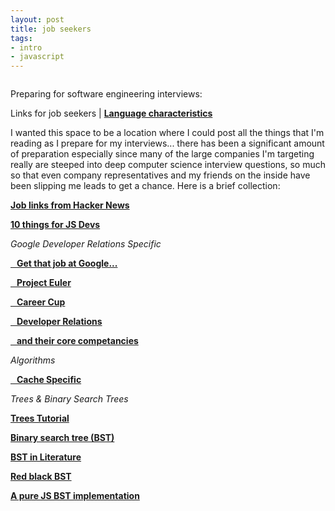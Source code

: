 ```yaml
---
layout: post
title: job seekers
tags:
- intro
- javascript
---
```


<img src="imposter.jpg" alt="">

Preparing for software engineering interviews:

Links for job seekers | **[Language characteristics](/languages "Qualatative Language Characteristics")**

I wanted this space to be a location where I could post all the things that I'm reading as I prepare for my interviews... there has been a significant amount of preparation especially since many of the large companies I'm targeting really are steeped into deep computer science interview questions, so much so that even company representatives and my friends on the inside have been slipping me leads to get a chance. Here is a brief collection:

**<a href="https://news.ycombinator.com/item?id=10492086" target="_blank">Job links from Hacker News</a>**

**<a href="https://medium.com/javascript-scene/10-interview-questions-every-javascript-developer-should-know-6fa6bdf5ad95#.sb8fvdn5t" target="_blank">10 things for JS Devs</a>**

*Google Developer Relations Specific*

**<a href="http://steve-yegge.blogspot.com/2008/03/get-that-job-at-google.html" target="_blank"> &nbsp;&nbsp; Get that job at Google...</a>**

**<a href="https://projecteuler.net/" target="_blank">&nbsp;&nbsp; Project Euler</a>**

**<a href="http://www.careercup.com" target="_blank">&nbsp;&nbsp; Career Cup</a>**

**<a href="https://medium.com/google-developers/why-do-we-pay-these-people-anyway-d7ed706d6d55" target="_blank">&nbsp;&nbsp; Developer Relations</a>**

**<a href="https://medium.com/google-developers/the-core-competencies-of-developer-relations-f3e1c04c0f5b" target="blank">&nbsp;&nbsp; and their core competancies</a>**

*Algorithms*

**<a href="https://en.wikipedia.org/wiki/Cache_algorithms" target="blank">&nbsp;&nbsp; Cache Specific</a>**

*Trees & Binary Search Trees*

**<a href="http://code.tutsplus.com/articles/data-structures-with-javascript-tree--cms-23393">Trees Tutorial</a>**

**<a href="https://en.wikipedia.org/wiki/Binary_search_tree">Binary search tree (BST)</a>** 

**<a href="https://www.cs.princeton.edu/~rs/AlgsDS07/08BinarySearchTrees.pdf">BST in Literature </a>**

**<a href="https://en.wikipedia.org/wiki/Red%E2%80%93black_tree">Red black BST</a>**

**<a href="https://gist.github.com/trevmex/821973" target="_blank">A pure JS BST implementation</a>**
